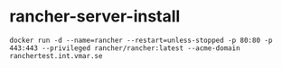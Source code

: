 # rancher-server-install

````
docker run -d --name=rancher --restart=unless-stopped -p 80:80 -p 443:443 --privileged rancher/rancher:latest --acme-domain ranchertest.int.vmar.se
````
